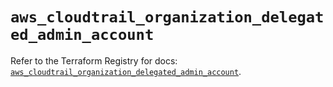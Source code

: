 # `aws_cloudtrail_organization_delegated_admin_account`

Refer to the Terraform Registry for docs: [`aws_cloudtrail_organization_delegated_admin_account`](https://registry.terraform.io/providers/hashicorp/aws/5.63.1/docs/resources/cloudtrail_organization_delegated_admin_account).
